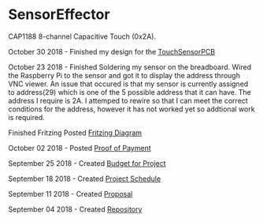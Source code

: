 # SensorEffector
CAP1188 8-channel Capacitive Touch (0x2A).

October 30 2018 -
Finished my design for the <a href = "https://github.com/JuanRodriguez19/SensorEffector/blob/master/Documentation/PowerSwitchBudget.pdf">TouchSensorPCB </a>


October 23 2018 -
Finished Soldering my sensor on the breadboard.
Wired the Raspberry Pi to the sensor and got it to display the address through VNC viewer.
An issue that occured is that my sensor is currently assigned to address(29) which is one of the 5 possible address that it can have. The address I require is 2A.
I attemped to rewire so that I can meet the correct conditions for the address, however it has not worked yet so addtional work is required.

Finished Fritzing
Posted <a href = "https://github.com/JuanRodriguez19/SensorEffector/blob/master/Documentation/fritzing.pdf"> Fritzing Diagram </a>


October 02 2018 -
Posted <a href = "https://github.com/JuanRodriguez19/SensorEffector/blob/master/Documentation/Proof%20of%20Payment.pdf">Proof of Payment </a>

September 25 2018 -
Created <a href = "https://github.com/JuanRodriguez19/SensorEffector/blob/master/Documentation/PowerSwitchBudget.pdf">Budget for Project </a>

September 18 2018 -
Created <a href = "https://github.com/JuanRodriguez19/SensorEffector/blob/master/Documentation/Power%20Switch%20Project%20Schedule.pdf ">Project Schedule </a>

September 11 2018 -
Created <a href = "https://github.com/JuanRodriguez19/SensorEffector/blob/master/Documentation/Proposal.pdf ">Proposal </a>

September 04 2018 - 
Created <a href = "https://github.com/JuanRodriguez19/SensorEffector.git ">Repository </a> 

